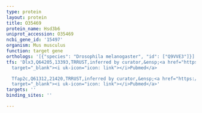```yaml
---
type: protein
layout: protein
title: O35469
protein_name: Hsd3b6
uniprot_accession: O35469
ncbi_gene_id: '15497'
organism: Mus musculus
function: target gene
orthologs: '[{"species": "Drosophila melanogaster", "id": ["Q9VVE3"]}]'
tfs: 'Dlx3,Q64205,13393,TRRUST,inferred by curator,&ensp;<a href="https://www.ncbi.nlm.nih.gov/pubmed/?term=11773066%5Buid%5D+OR+29087512%5Buid%5D"
  target="_blank"><i uk-icon="icon: link"></i>Pubmed</a>

  Tfap2c,Q61312,21420,TRRUST,inferred by curator,&ensp;<a href="https://www.ncbi.nlm.nih.gov/pubmed/?term=11773066%5Buid%5D+OR+29087512%5Buid%5D"
  target="_blank"><i uk-icon="icon: link"></i>Pubmed</a>'
targets: ''
binding_sites: ''

---
```

